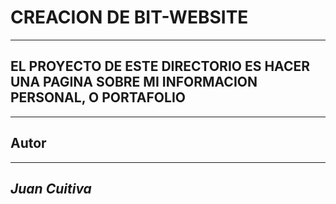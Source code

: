 # CREACION DE BIT-WEBSITE
---
## EL PROYECTO DE ESTE DIRECTORIO ES HACER UNA PAGINA SOBRE MI INFORMACION PERSONAL, O PORTAFOLIO
  
  ---
  ## Autor
  ---
  *Juan Cuitiva*
  ---